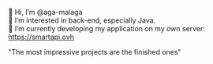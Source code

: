  👋 Hi, I’m @aga-malaga<br>
 👀 I’m interested in back-end, especially Java.<br>
 🌱 I’m currently developing my application on my own server: https://smartapi.ovh<br>

 "The most impressive projects are the finished ones"

<!---
aga-malaga/aga-malaga is a ✨ special ✨ repository because its `README.md` (this file) appears on your GitHub profile.
You can click the Preview link to take a look at your changes.
--->
